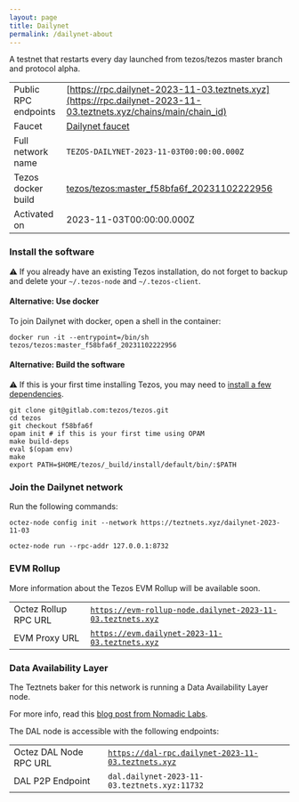 ```yaml
---
layout: page
title: Dailynet
permalink: /dailynet-about
---
```


A testnet that restarts every day launched from tezos/tezos master branch and protocol alpha.

| | |
|-------|---------------------|
| Public RPC endpoints | [https://rpc.dailynet-2023-11-03.teztnets.xyz](https://rpc.dailynet-2023-11-03.teztnets.xyz/chains/main/chain_id)<br/> |
| Faucet | [Dailynet faucet](https://faucet.dailynet-2023-11-03.teztnets.xyz) |
| Full network name | `TEZOS-DAILYNET-2023-11-03T00:00:00.000Z` |
| Tezos docker build | [tezos/tezos:master_f58bfa6f_20231102222956](https://hub.docker.com/r/tezos/tezos/tags?page=1&ordering=last_updated&name=master_f58bfa6f_20231102222956) |
| Activated on | 2023-11-03T00:00:00.000Z |





### Install the software

⚠️  If you already have an existing Tezos installation, do not forget to backup and delete your `~/.tezos-node` and `~/.tezos-client`.



#### Alternative: Use docker

To join Dailynet with docker, open a shell in the container:

```
docker run -it --entrypoint=/bin/sh tezos/tezos:master_f58bfa6f_20231102222956
```

#### Alternative: Build the software

⚠️  If this is your first time installing Tezos, you may need to [install a few dependencies](https://tezos.gitlab.io/introduction/howtoget.html#setting-up-the-development-environment-from-scratch).

```
git clone git@gitlab.com:tezos/tezos.git
cd tezos
git checkout f58bfa6f
opam init # if this is your first time using OPAM
make build-deps
eval $(opam env)
make
export PATH=$HOME/tezos/_build/install/default/bin/:$PATH
```

### Join the Dailynet network

Run the following commands:

```
octez-node config init --network https://teztnets.xyz/dailynet-2023-11-03

octez-node run --rpc-addr 127.0.0.1:8732
```


### EVM Rollup

More information about the Tezos EVM Rollup will be available soon.

| | |
|-------|---------------------|
| Octez Rollup RPC URL | [`https://evm-rollup-node.dailynet-2023-11-03.teztnets.xyz`](https://evm-rollup-node.dailynet-2023-11-03.teztnets.xyz/global/block/head) |
| EVM Proxy URL | [`https://evm.dailynet-2023-11-03.teztnets.xyz`](https://evm.dailynet-2023-11-03.teztnets.xyz) |




### Data Availability Layer

The Teztnets baker for this network is running a Data Availability Layer node.

For more info, read this [blog post from Nomadic Labs](https://research-development.nomadic-labs.com/data-availability-layer-tezos.html).

The DAL node is accessible with the following endpoints:

| | |
|-------|---------------------|
| Octez DAL Node RPC URL | [`https://dal-rpc.dailynet-2023-11-03.teztnets.xyz`](https://dal-rpc.dailynet-2023-11-03.teztnets.xyz) |
| DAL P2P Endpoint | `dal.dailynet-2023-11-03.teztnets.xyz:11732` |




